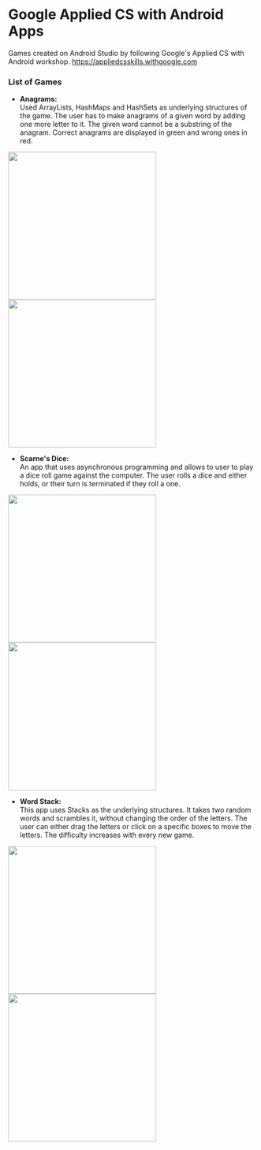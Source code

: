 # Google Applied CS with Android Apps

Games created on Android Studio by following Google's Applied CS with Android workshop. 
https://appliedcsskills.withgoogle.com

### List of Games 

* **Anagrams:**<br>
Used ArrayLists, HashMaps and HashSets as underlying structures of the game. The user has to make anagrams of a given word by adding one more letter to it. The given word cannot be a substring of the anagram. Correct anagrams are displayed in green and wrong ones in red. 

<img src="Screenshots/anagrams1.png" width=300>
<img src="Screenshots/anagrams2.png" width=300> 

* **Scarne's Dice:**<br>
An app that uses asynchronous programming and allows to user to play a dice roll game against the computer. The user rolls a dice and either holds, or their turn is terminated if they roll a one. 

<img src="Screenshots/dice1.png" width=300>
<img src="Screenshots/dice2.png" width=300> 

* **Word Stack:**<br>
This app uses Stacks as the underlying structures. It takes two random words and scrambles it, without changing the order of the letters. The user can either drag the letters or click on a specific boxes to move the letters. The difficulty increases with every new game. 

<img src="Screenshots/stack1.png" width=300>
<img src="Screenshots/stack2.png" width=300> 
